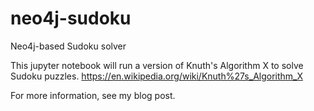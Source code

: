 # neo4j-sudoku
Neo4j-based Sudoku solver

This jupyter notebook will run a version of Knuth's Algorithm X to solve Sudoku puzzles. https://en.wikipedia.org/wiki/Knuth%27s_Algorithm_X

For more information, see my blog post.

